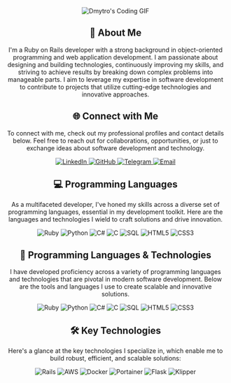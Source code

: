 <div align="center">
    </h2>
    <img src="https://media3.giphy.com/media/v1.Y2lkPTc5MGI3NjExYTBidTVwYzg5aWQ2am12bDJ2cXB0bmx2NGhsMmNkdHhjaW1nOTlreCZlcD12MV9pbnRlcm5hbF9naWZfYnlfaWQmY3Q9Zw/26tn33aiTi1jkl6H6/giphy.gif" alt="Dmytro's Coding GIF"/>
</div>

<div align="center">
    <h2>🚀 About Me</h2>
    <p>I'm a Ruby on Rails developer with a strong background in object-oriented programming and web application development. I am passionate about designing and building technologies, continuously improving my skills, and striving to achieve results by breaking down complex problems into manageable parts. I aim to leverage my expertise in software development to contribute to projects that utilize cutting-edge technologies and innovative approaches.</p>
</div>

<div align="center">
    <h2>🌐 Connect with Me</h2>
    <p> To connect with me, check out my professional profiles and contact details below. Feel free to reach out for collaborations, opportunities, or just to exchange ideas about software development and technology.</p>
    <a href="https://www.linkedin.com/in/dmytro-voznyi">
        <img src="https://img.shields.io/badge/Dmytro-0077B5?style=for-the-badge&logo=linkedin&logoColor=white" alt="LinkedIn"/>
    </a>
    <a href="https://github.com/Dimafanrock">
        <img src="https://img.shields.io/badge/GitHub-000000?style=for-the-badge&logo=github&logoColor=white" alt="GitHub"/>
    </a>
    <a href="https://t.me/Knight866">
        <img src="https://img.shields.io/badge/Telegram-26A5E4?style=for-the-badge&logo=telegram&logoColor=white" alt="Telegram"/>
    </a>
    <a href="mailto:dimafanrock1@gmail.com">
        <img src="https://img.shields.io/badge/Email-D14836?style=for-the-badge&logo=gmail&logoColor=white" alt="Email"/>
    </a>
</div>

<div align="center">
    <h2>💻 Programming Languages</h2>
    <p>As a multifaceted developer, I've honed my skills across a diverse set of programming languages, essential in my development toolkit. Here are the languages and technologies I wield to craft solutions and drive innovation.</p>
    <img src="https://img.shields.io/badge/Ruby-CC342D?style=for-the-badge&logo=ruby&logoColor=white" alt="Ruby" />
    <img src="https://img.shields.io/badge/Python-3776AB?style=for-the-badge&logo=python&logoColor=white" alt="Python" />
    <img src="https://img.shields.io/badge/C%23-239120?style=for-the-badge&logo=c-sharp&logoColor=white" alt="C#" />
    <img src="https://img.shields.io/badge/C-00599C?style=for-the-badge&logo=c&logoColor=white" alt="C" />
    <img src="https://img.shields.io/badge/SQL-4169E1?style=for-the-badge&logo=postgresql&logoColor=white" alt="SQL" />
    <img src="https://img.shields.io/badge/HTML5-E34F26?style=for-the-badge&logo=html5&logoColor=white" alt="HTML5" />
    <img src="https://img.shields.io/badge/CSS3-1572B6?style=for-the-badge&logo=css3&logoColor=white" alt="CSS3" />
</div>

<div align="center">
    <h2>🔧 Programming Languages & Technologies</h2>
    <p>I have developed proficiency across a variety of programming languages and technologies that are pivotal in modern software development. Below are the tools and languages I use to create scalable and innovative solutions.</p>
    <img src="https://img.shields.io/badge/Ruby-CC342D?style=for-the-badge&logo=ruby&logoColor=white" alt="Ruby" />
    <img src="https://img.shields.io/badge/Python-3776AB?style=for-the-badge&logo=python&logoColor=white" alt="Python" />
    <img src="https://img.shields.io/badge/C%23-239120?style=for-the-badge&logo=c-sharp&logoColor=white" alt="C#" />
    <img src="https://img.shields.io/badge/C-00599C?style=for-the-badge&logo=c&logoColor=white" alt="C" />
    <img src="https://img.shields.io/badge/SQL-4169E1?style=for-the-badge&logo=postgresql&logoColor=white" alt="SQL" />
    <img src="https://img.shields.io/badge/HTML5-E34F26?style=for-the-badge&logo=html5&logoColor=white" alt="HTML5" />
    <img src="https://img.shields.io/badge/CSS3-1572B6?style=for-the-badge&logo=css3&logoColor=white" alt="CSS3" />
</div>

<div align="center">
    <h2>🛠️ Key Technologies</h2>
    <p>Here's a glance at the key technologies I specialize in, which enable me to build robust, efficient, and scalable solutions:</p>
    <img src="https://img.shields.io/badge/Rails-CC0000?style=for-the-badge&logo=ruby-on-rails&logoColor=white" alt="Rails" />
    <img src="https://img.shields.io/badge/AWS-232F3E?style=for-the-badge&logo=amazon-aws&logoColor=white" alt="AWS" />
    <img src="https://img.shields.io/badge/Docker-2496ED?style=for-the-badge&logo=docker&logoColor=white" alt="Docker" />
    <img src="https://img.shields.io/badge/Portainer-13BEBB?style=for-the-badge&logo=portainer&logoColor=white" alt="Portainer" />
    <img src="https://img.shields.io/badge/Flask-000000?style=for-the-badge&logo=flask&logoColor=white" alt="Flask" />
    <img src="https://img.shields.io/badge/Klipper-FF9A00?style=for-the-badge" alt="Klipper" />
</div>





